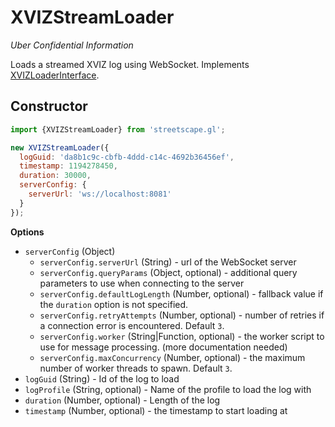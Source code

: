 # XVIZStreamLoader

*Uber Confidential Information*


Loads a streamed XVIZ log using WebSocket. Implements [XVIZLoaderInterface](/docs/api-reference/xviz-loader-interface.md).

## Constructor

```js
import {XVIZStreamLoader} from 'streetscape.gl';

new XVIZStreamLoader({
  logGuid: 'da8b1c9c-cbfb-4ddd-c14c-4692b36456ef',
  timestamp: 1194278450,
  duration: 30000,
  serverConfig: {
    serverUrl: 'ws://localhost:8081'
  }
});
```

**Options**

- `serverConfig` (Object)
  +  `serverConfig.serverUrl` (String) - url of the WebSocket server
  +  `serverConfig.queryParams` (Object, optional) - additional query parameters to use when connecting to the server
  +  `serverConfig.defaultLogLength` (Number, optional) - fallback value if the `duration` option is not specified.
  +  `serverConfig.retryAttempts` (Number, optional) - number of retries if a connection error is encountered. Default `3`.
  +  `serverConfig.worker` (String|Function, optional) - the worker script to use for message processing. (more documentation needed)
  +  `serverConfig.maxConcurrency` (Number, optional) - the maximum number of worker threads to spawn. Default `3`.
- `logGuid` (String) - Id of the log to load
- `logProfile` (String, optional) - Name of the profile to load the log with
- `duration` (Number, optional) - Length of the log
- `timestamp` (Number, optional) - the timestamp to start loading at

